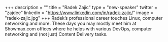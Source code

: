 +++
description = ""
title = "Radek Zajic"
type = "new-speaker"
twitter = "zajdee"
linkedin = "https://www.linkedin.com/in/radek-zajic/"
image = "radek-zajic.jpg"
+++
Radek’s professional career touches Linux, computer networking and more. These days you may mostly meet him at Showmax.com offices where he helps with various DevOps, computer networking and (not just) Content Delivery tasks.